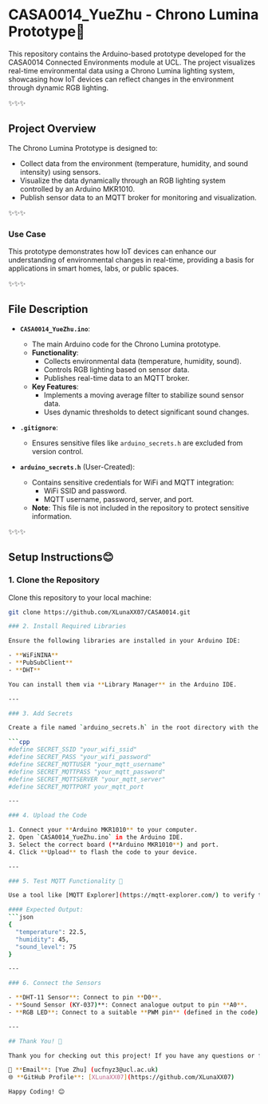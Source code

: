 # CASA0014_YueZhu - Chrono Lumina Prototype🌟

This repository contains the Arduino-based prototype developed for the CASA0014 Connected Environments module at UCL. The project visualizes real-time environmental data using a Chrono Lumina lighting system, showcasing how IoT devices can reflect changes in the environment through dynamic RGB lighting.

✨✨✨

## Project Overview

The Chrono Lumina Prototype is designed to:
- Collect data from the environment (temperature, humidity, and sound intensity) using sensors.
- Visualize the data dynamically through an RGB lighting system controlled by an Arduino MKR1010.
- Publish sensor data to an MQTT broker for monitoring and visualization.

✨✨✨

### Use Case
This prototype demonstrates how IoT devices can enhance our understanding of environmental changes in real-time, providing a basis for applications in smart homes, labs, or public spaces.

✨✨✨

## File Description

- **`CASA0014_YueZhu.ino`**:
  - The main Arduino code for the Chrono Lumina prototype.
  - **Functionality**:
    - Collects environmental data (temperature, humidity, sound).
    - Controls RGB lighting based on sensor data.
    - Publishes real-time data to an MQTT broker.
  - **Key Features**:
    - Implements a moving average filter to stabilize sound sensor data.
    - Uses dynamic thresholds to detect significant sound changes.

- **`.gitignore`**:
  - Ensures sensitive files like `arduino_secrets.h` are excluded from version control.

- **`arduino_secrets.h`** (User-Created):
  - Contains sensitive credentials for WiFi and MQTT integration:
    - WiFi SSID and password.
    - MQTT username, password, server, and port.
  - **Note**: This file is not included in the repository to protect sensitive information.

✨✨✨

## Setup Instructions😊

### 1. Clone the Repository

Clone this repository to your local machine:

```bash
git clone https://github.com/XLunaXX07/CASA0014.git

### 2. Install Required Libraries

Ensure the following libraries are installed in your Arduino IDE:

- **WiFiNINA**
- **PubSubClient**
- **DHT**

You can install them via **Library Manager** in the Arduino IDE.

---

### 3. Add Secrets

Create a file named `arduino_secrets.h` in the root directory with the following content:

```cpp
#define SECRET_SSID "your_wifi_ssid"
#define SECRET_PASS "your_wifi_password"
#define SECRET_MQTTUSER "your_mqtt_username"
#define SECRET_MQTTPASS "your_mqtt_password"
#define SECRET_MQTTSERVER "your_mqtt_server"
#define SECRET_MQTTPORT your_mqtt_port

---

### 4. Upload the Code

1. Connect your **Arduino MKR1010** to your computer.
2. Open `CASA0014_YueZhu.ino` in the Arduino IDE.
3. Select the correct board (**Arduino MKR1010**) and port.
4. Click **Upload** to flash the code to your device.

---

### 5. Test MQTT Functionality 📶

Use a tool like [MQTT Explorer](https://mqtt-explorer.com/) to verify that your device is publishing data to the specified MQTT broker.

#### Expected Output:
```json
{
  "temperature": 22.5,
  "humidity": 45,
  "sound_level": 75
}

---

### 6. Connect the Sensors

- **DHT-11 Sensor**: Connect to pin **D0**.
- **Sound Sensor (KY-037)**: Connect analogue output to pin **A0**.
- **RGB LED**: Connect to a suitable **PWM pin** (defined in the code).

---

## Thank You! 🙌

Thank you for checking out this project! If you have any questions or feedback, feel free to reach out:

📧 **Email**: [Yue Zhu] (ucfnyz3@ucl.ac.uk)  
🌐 **GitHub Profile**: [XLunaXX07](https://github.com/XLunaXX07)

Happy Coding! 😊
